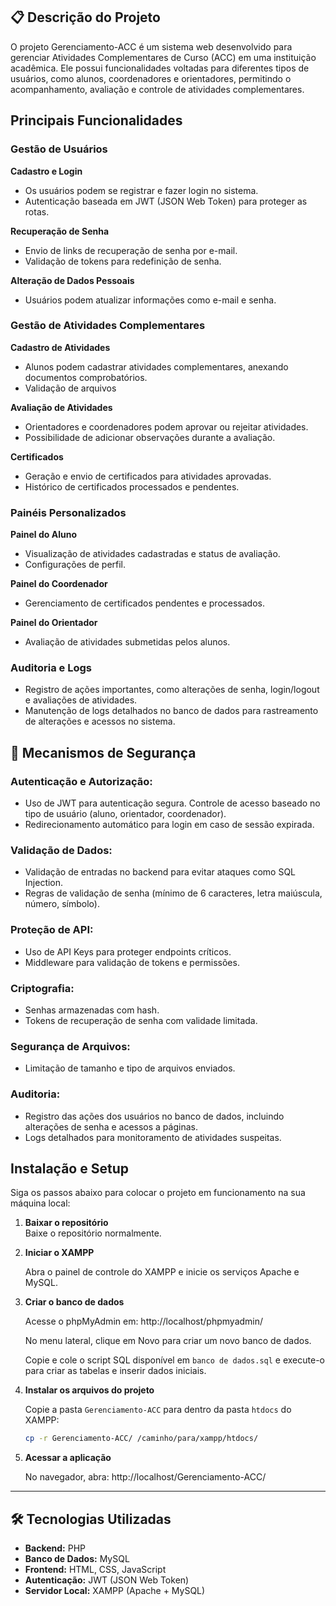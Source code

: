 ## 📋 Descrição do Projeto

O projeto Gerenciamento-ACC é um sistema web desenvolvido para gerenciar Atividades Complementares de Curso (ACC) em uma instituição acadêmica. Ele possui funcionalidades voltadas para diferentes tipos de usuários, como alunos, coordenadores e orientadores, permitindo o acompanhamento, avaliação e controle de atividades complementares.

## Principais Funcionalidades

### Gestão de Usuários

**Cadastro e Login**
   - Os usuários podem se registrar e fazer login no sistema.
   - Autenticação baseada em JWT (JSON Web Token) para proteger as rotas.

**Recuperação de Senha**
   - Envio de links de recuperação de senha por e-mail.
   - Validação de tokens para redefinição de senha.

**Alteração de Dados Pessoais**
   - Usuários podem atualizar informações como e-mail e senha.

### Gestão de Atividades Complementares

**Cadastro de Atividades**
   - Alunos podem cadastrar atividades complementares, anexando documentos comprobatórios.
   - Validação de arquivos

**Avaliação de Atividades**
   - Orientadores e coordenadores podem aprovar ou rejeitar atividades.
   - Possibilidade de adicionar observações durante a avaliação.

**Certificados**
   - Geração e envio de certificados para atividades aprovadas.
   - Histórico de certificados processados e pendentes.

### Painéis Personalizados

**Painel do Aluno**
   - Visualização de atividades cadastradas e status de avaliação.
   - Configurações de perfil.

**Painel do Coordenador**
   - Gerenciamento de certificados pendentes e processados.

**Painel do Orientador**
   - Avaliação de atividades submetidas pelos alunos.

### Auditoria e Logs
   - Registro de ações importantes, como alterações de senha, login/logout e avaliações de atividades.
   - Manutenção de logs detalhados no banco de dados para rastreamento de alterações e acessos no sistema.

## 🔐 Mecanismos de Segurança

### Autenticação e Autorização:
   - Uso de JWT para autenticação segura.
   Controle de acesso baseado no tipo de usuário (aluno, orientador, coordenador).
   - Redirecionamento automático para login em caso de sessão expirada.

### Validação de Dados:
   - Validação de entradas no backend para evitar ataques como SQL Injection.
   - Regras de validação de senha (mínimo de 6 caracteres, letra maiúscula, número, símbolo).

### Proteção de API:
   - Uso de API Keys para proteger endpoints críticos.
   - Middleware para validação de tokens e   permissões.

### Criptografia:
   - Senhas armazenadas com hash.
   - Tokens de recuperação de senha com validade limitada.

### Segurança de Arquivos:
   - Limitação de tamanho e tipo de arquivos enviados.

### Auditoria:
   - Registro das ações dos usuários no banco de dados, incluindo alterações de senha e acessos a páginas.
   - Logs detalhados para monitoramento de atividades suspeitas.

## Instalação e Setup

Siga os passos abaixo para colocar o projeto em funcionamento na sua máquina local:

1. **Baixar o repositório**  
   Baixe o repositório normalmente.

2. **Iniciar o XAMPP**

   Abra o painel de controle do XAMPP e inicie os serviços Apache e MySQL.

3. **Criar o banco de dados**

   Acesse o phpMyAdmin em:
   http://localhost/phpmyadmin/

   No menu lateral, clique em Novo para criar um novo banco de dados.

   Copie e cole o script SQL disponível em `banco de dados.sql` e execute-o para criar as tabelas e inserir dados iniciais.

4. **Instalar os arquivos do projeto**

   Copie a pasta `Gerenciamento-ACC` para dentro da pasta `htdocs` do XAMPP:

   ```bash
   cp -r Gerenciamento-ACC/ /caminho/para/xampp/htdocs/
   ```

5. **Acessar a aplicação**

   No navegador, abra:
   http://localhost/Gerenciamento-ACC/

---

## 🛠️ Tecnologias Utilizadas

- **Backend:** PHP
- **Banco de Dados:** MySQL
- **Frontend:** HTML, CSS, JavaScript
- **Autenticação:** JWT (JSON Web Token)
- **Servidor Local:** XAMPP (Apache + MySQL)